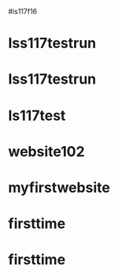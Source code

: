 #is117f16
# Iss117testrun
# Iss117testrun
# Is117test
# website102
# myfirstwebsite
# firsttime
# firsttime
